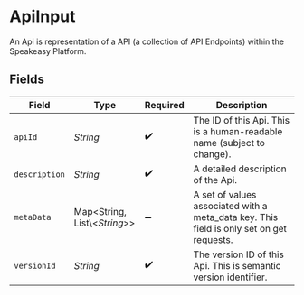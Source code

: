 # ApiInput

An Api is representation of a API (a collection of API Endpoints) within the Speakeasy Platform.


## Fields

| Field                                                                                    | Type                                                                                     | Required                                                                                 | Description                                                                              |
| ---------------------------------------------------------------------------------------- | ---------------------------------------------------------------------------------------- | ---------------------------------------------------------------------------------------- | ---------------------------------------------------------------------------------------- |
| `apiId`                                                                                  | *String*                                                                                 | :heavy_check_mark:                                                                       | The ID of this Api. This is a human-readable name (subject to change).                   |
| `description`                                                                            | *String*                                                                                 | :heavy_check_mark:                                                                       | A detailed description of the Api.                                                       |
| `metaData`                                                                               | Map\<String, List\\<*String*>>                                                           | :heavy_minus_sign:                                                                       | A set of values associated with a meta_data key. This field is only set on get requests. |
| `versionId`                                                                              | *String*                                                                                 | :heavy_check_mark:                                                                       | The version ID of this Api. This is semantic version identifier.                         |